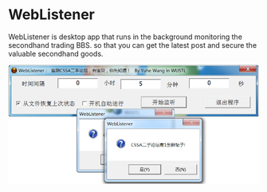 # WebListener
WebListener is desktop app that runs in the background monitoring the secondhand trading BBS. so that you can get the latest post and secure the valuable secondhand goods.

![WebListener](WebListener.png)
